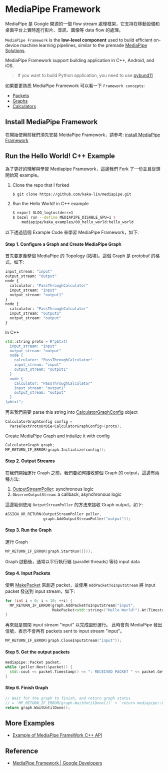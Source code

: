 # MediaPipe Framework

MediaPipe 是 Google 開源的一個 flow stream 處理框架，它支持在移動設備和桌面平台上實時進行影片、音訊、圖像等 data flow 的處理。

`MediaPipe Framework` is the **low-level component** used to build efficient on-device machine learning pipelines, similar to the premade [MediaPipe Solutions](https://developers.google.com/mediapipe/solutions/guide.md).

MediaPipe Framework support building application in C++, Android, and iOS.

> If you want to build Python application, you need to use [pybund11](https://pybind11.readthedocs.io/en/stable/index.html)

如果要更熟悉 MediaPipe Framework 可以看一下 `Framework concepts`:

- [Packets](./packets.md)
- [Graphs](./graphs.md)
- [Calculators](./calculators.md)

## Install MediaPipe Framework

在開始使用前我們須先安裝 MeidaPipe Framework，請參考: [install MediaPipe Framework](https://developers.google.com/mediapipe/framework/getting_started/install)

## Run the Hello World! C++ Example

為了更好的理解與學習 Mediapipe Framework，這邊我們 Fork 了一份並且從頭開始寫 example。

1. Clone the repo that I forked

    ```bash
    $ git clone https://github.com/kaka-lin/mediapipe.git
    ```

2. Run the Hello World! in C++ example

    ```bash
    $ export GLOG_logtostderr=1
    $ bazel run --define MEDIAPIPE_DISABLE_GPU=1 \
        mediapipe/kaka_examples/00_hello_world:hello_world
    ```

以下透過這個 Example Code 來學習 MediaPipe Framework，如下:

#### Step 1. Configure a Graph and Create MediaPipe Graph

首先要定義整個 MediaPipe 的 Topology (拓墣)。這個 Graph 是 protobuf 的格式，如下:

```proto
input_stream: "input"
output_stream: "output"
node {
  calculator: "PassThroughCalculator"
  input_stream: "input"
  output_stream: "output1"
}
node {
  calculator: "PassThroughCalculator"
  input_stream: "output1"
  output_stream: "output"
}
```

In C++

```cpp
std::string proto = R"pbtxt(
  input_stream: "input"
  output_stream: "output"
  node {
    calculator: "PassThroughCalculator"
    input_stream: "input"
    output_stream: "output1"
  }
  node {
    calculator: "PassThroughCalculator"
    input_stream: "output1"
    output_stream: "output"
  }
)pbtxt";
```

再來我們需要 parse this string into [CalculatorGraphConfig](https://github.com/google/mediapipe/blob/master/mediapipe/framework/calculator.proto) object

```cpp
CalculatorGraphConfig config =
  ParseTextProtoOrDie<CalculatorGraphConfig>(proto);
```

Create MediaPipe Graph and intialize it with config

```cpp
CalculatorGraph graph;
MP_RETURN_IF_ERROR(graph.Initialize(config));
```

#### Step 2. Output Streams

在我們開始運行 Graph 之前，我們要如何接收整個 Graph 的 output，這邊有兩種方法:

1. [OutputStreamPoller]((https://github.com/google/mediapipe/blob/master/mediapipe/framework/output_stream_poller.h#L25)): synchronous logic
2. `ObserveOutputStream`: a callback, asynchronous logic

這邊範例使用 `OutputStreamPoller` 的方法來接收 Graph output，如下:

```cpp
ASSIGN_OR_RETURN(OutputStreamPoller poller,
                 graph.AddOutputStreamPoller("output"));
```

#### Step 3. Run the Graph

運行 Graph

```cpp
MP_RETURN_IF_ERROR(graph.StartRun({}));
```

Graph 啟動後，通常以平行執行緒 (parallel threads) 等待 input data

#### Step 4. Input Packets

使用 [MakePacket](https://github.com/google/mediapipe/blob/master/mediapipe/framework/packet.h) 來創造 packet，並使用 `AddPacketToInputStream` 將 input packet 發送到 input stream，如下:

```cpp
for (int i = 0; i < 10; ++i) {
  MP_RETURN_IF_ERROR(graph.AddPacketToInputStream("input",
                     MakePacket<std::string>("Hello World!").At(Timestamp(i))));
}
```

再來就是關閉 input stream "input" 以完成圖形運行。 此時會向 MediaPipe 發出信號，表示不會再有 packets sent to input stream "input"。

```c++
MP_RETURN_IF_ERROR(graph.CloseInputStream("input"));
```

#### Step 5. Get the output packets

```cpp
mediapipe::Packet packet;
while (poller.Next(&packet)) {
  std::cout << packet.Timestamp() << ": RECEIVED PACKET " << packet.Get<double>() << std::endl;
}
```

#### Step 6. Finish Graph

```cpp
// Wait for the graph to finish, and return graph status
// = `MP_RETURN_IF_ERROR(graph.WaitUntilDone())` + `return mediapipe::OkStatus()`
return graph.WaitUntilDone();
```

## More Examples

- [Example of MediaPipe FrameWork C++ API](./examples/README.md)

## Reference

- [MediaPipe Framework | Google Developers](https://developers.google.com/mediapipe/framework)
